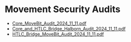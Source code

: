 # Movement Security Audits

- [Core_MoveBit_Audit_2024_11_11.pdf](reports/Core_MoveBit_Audit_2024_11_11.pdf)
- [Core_and_HTLC_Bridge_Halborn_Audit_2024_11_11.pdf](reports/Core_and_HTLC_Bridge_Halborn_Audit_2024_11_11.pdf)
- [HTLC_Bridge_MoveBit_Audit_2024_11_11.pdf](reports/HTLC_Bridge_MoveBit_Audit_2024_11_11.pdf) 
